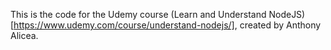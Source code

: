 This is the code for the Udemy course (Learn and Understand NodeJS)[https://www.udemy.com/course/understand-nodejs/], created by Anthony Alicea.
